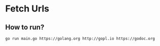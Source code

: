 # Fetch Urls

## How to run?

```shell
go run main.go https://golang.org http://gopl.io https://godoc.org
```
